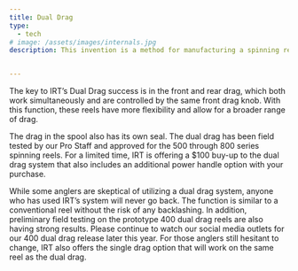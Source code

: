 ```yaml
---
title: Dual Drag
type: 
  - tech
# image: /assets/images/internals.jpg
description: This invention is a method for manufacturing a spinning reel from an extrusion and in particular the frame or housing of a spinning reel. 


---
```


The key to IRT’s Dual Drag success is in the front and rear drag, which both work simultaneously and are controlled by the same front drag knob. With this function, these reels have more flexibility and allow for a broader range of drag. 

The drag in the spool also has its own seal. The dual drag has been field tested by our Pro Staff and approved for the 500 through 800 series spinning reels. For a limited time, IRT is offering a $100 buy-up to the dual drag system that also includes an additional power handle option with your purchase.

While some anglers are skeptical of utilizing a dual drag system, anyone who has used IRT’s system will never go back. The function is similar to a conventional reel without the risk of any backlashing. In addition, preliminary field testing on the prototype 400 dual drag reels are also having strong results. Please continue to watch our social media outlets for our 400 dual drag release later this year. For those anglers still hesitant to change, IRT also offers the single drag option that will work on the same reel as the dual drag.